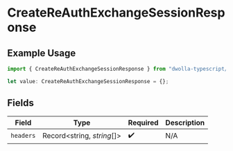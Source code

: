 # CreateReAuthExchangeSessionResponse

## Example Usage

```typescript
import { CreateReAuthExchangeSessionResponse } from "dwolla-typescript/models/operations";

let value: CreateReAuthExchangeSessionResponse = {};
```

## Fields

| Field                      | Type                       | Required                   | Description                |
| -------------------------- | -------------------------- | -------------------------- | -------------------------- |
| `headers`                  | Record<string, *string*[]> | :heavy_check_mark:         | N/A                        |